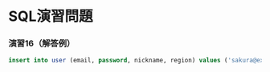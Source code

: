 # SQL演習問題

### 演習16（解答例）

```sql
insert into user (email, password, nickname, region) values ('sakura@example.com', 'sakura', 'さくら', '東京都');
```